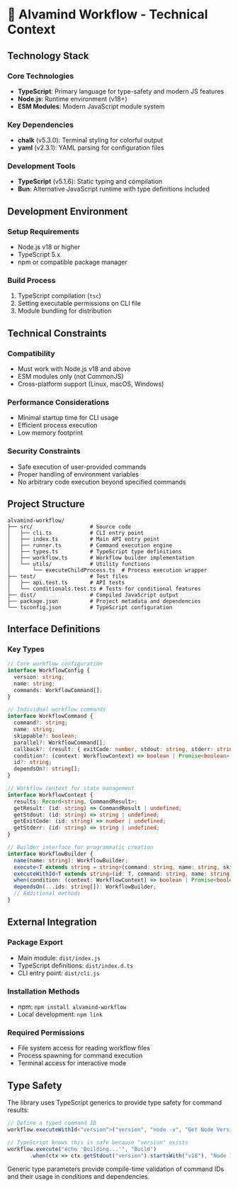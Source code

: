 # 🌊 Alvamind Workflow - Technical Context

## Technology Stack

### Core Technologies
- **TypeScript**: Primary language for type-safety and modern JS features
- **Node.js**: Runtime environment (v18+)
- **ESM Modules**: Modern JavaScript module system

### Key Dependencies
- **chalk** (v5.3.0): Terminal styling for colorful output
- **yaml** (v2.3.1): YAML parsing for configuration files

### Development Tools
- **TypeScript** (v5.1.6): Static typing and compilation
- **Bun**: Alternative JavaScript runtime with type definitions included

## Development Environment

### Setup Requirements
- Node.js v18 or higher
- TypeScript 5.x
- npm or compatible package manager

### Build Process
1. TypeScript compilation (`tsc`)
2. Setting executable permissions on CLI file
3. Module bundling for distribution

## Technical Constraints

### Compatibility
- Must work with Node.js v18 and above
- ESM modules only (not CommonJS)
- Cross-platform support (Linux, macOS, Windows)

### Performance Considerations
- Minimal startup time for CLI usage
- Efficient process execution
- Low memory footprint

### Security Constraints
- Safe execution of user-provided commands
- Proper handling of environment variables
- No arbitrary code execution beyond specified commands

## Project Structure

```
alvamind-workflow/
├── src/                  # Source code
│   ├── cli.ts            # CLI entry point
│   ├── index.ts          # Main API entry point
│   ├── runner.ts         # Command execution engine
│   ├── types.ts          # TypeScript type definitions
│   ├── workflow.ts       # Workflow builder implementation
│   └── utils/            # Utility functions
│       └── executeChildProcess.ts  # Process execution wrapper
├── test/                 # Test files
│   ├── api.test.ts       # API tests
│   └── conditionals.test.ts # Tests for conditional features
├── dist/                 # Compiled JavaScript output
├── package.json          # Project metadata and dependencies
└── tsconfig.json         # TypeScript configuration
```

## Interface Definitions

### Key Types

```typescript
// Core workflow configuration
interface WorkflowConfig {
  version: string;
  name: string;
  commands: WorkflowCommand[];
}

// Individual workflow commands
interface WorkflowCommand {
  command?: string;
  name: string;
  skippable?: boolean;
  parallel?: WorkflowCommand[];
  callback?: (result: { exitCode: number, stdout: string, stderr: string }) => string | undefined;
  condition?: (context: WorkflowContext) => boolean | Promise<boolean>;
  id?: string;
  dependsOn?: string[];
}

// Workflow context for state management
interface WorkflowContext {
  results: Record<string, CommandResult>;
  getResult: (id: string) => CommandResult | undefined;
  getStdout: (id: string) => string | undefined;
  getExitCode: (id: string) => number | undefined;
  getStderr: (id: string) => string | undefined;
}

// Builder interface for programmatic creation
interface WorkflowBuilder {
  name(name: string): WorkflowBuilder;
  execute<T extends string = string>(command: string, name: string, skippable?: boolean): WorkflowBuilder;
  executeWithId<T extends string>(id: T, command: string, name: string, skippable?: boolean): WorkflowBuilder;
  when(condition: (context: WorkflowContext) => boolean | Promise<boolean>, name: string): WorkflowBuilder;
  dependsOn(...ids: string[]): WorkflowBuilder;
  // Additional methods
}
```

## External Integration

### Package Export
- Main module: `dist/index.js`
- TypeScript definitions: `dist/index.d.ts`
- CLI entry point: `dist/cli.js`

### Installation Methods
- npm: `npm install alvamind-workflow`
- Local development: `npm link`

### Required Permissions
- File system access for reading workflow files
- Process spawning for command execution
- Terminal access for interactive mode

## Type Safety

The library uses TypeScript generics to provide type safety for command results:

```typescript
// Define a typed command ID
workflow.executeWithId<"version">("version", "node -v", "Get Node Version")

// TypeScript knows this is safe because "version" exists
workflow.execute("echo 'Building...'", "Build")
       .when(ctx => ctx.getStdout("version").startsWith("v18"), "Node 18 required")
```

Generic type parameters provide compile-time validation of command IDs and their usage in conditions and dependencies.
